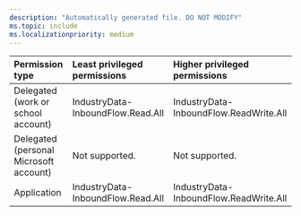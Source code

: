 ```yaml
---
description: "Automatically generated file. DO NOT MODIFY"
ms.topic: include
ms.localizationpriority: medium
---
```


|Permission type|Least privileged permissions|Higher privileged permissions|
|:---|:---|:---|
|Delegated (work or school account)|IndustryData-InboundFlow.Read.All|IndustryData-InboundFlow.ReadWrite.All|
|Delegated (personal Microsoft account)|Not supported.|Not supported.|
|Application|IndustryData-InboundFlow.Read.All|IndustryData-InboundFlow.ReadWrite.All|

